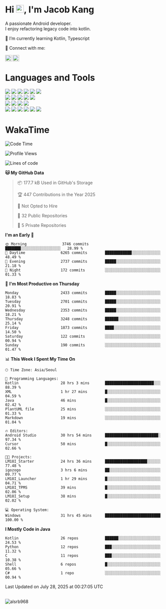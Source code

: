 # Hi <img src="https://media.giphy.com/media/hvRJCLFzcasrR4ia7z/giphy.gif" width="25px">, I'm Jacob Kang
A passionate Android developer.
</br>
I enjoy refactoring legacy code into kotlin.

🌱 I’m currently learning Kotlin, Typescript

🤝 Connect with me:

<a href="https://www.linkedin.com/in/minkyu-kang-b7477b1b2/"><img align="left" src="https://raw.githubusercontent.com/yushi1007/yushi1007/main/images/linkedin.svg" alt="Minkyu Kang | LinkedIn" width="21px"/></a>
<a href="https://www.instagram.com/_jacob_kang/"><img align="left" src="https://raw.githubusercontent.com/yushi1007/yushi1007/main/images/instagram.svg" alt="Jacob Kang | Instagram" width="21px"/></a>

</br>

# Languages and Tools

<div align="left">
<img src="https://img.shields.io/badge/java-007396?logo=java&logoColor=white"/>
<img src="https://img.shields.io/badge/kotlin-7F52FF?logo=kotlin&logoColor=white"/>
<img src="https://img.shields.io/badge/python-3776AB?logo=python&logoColor=white"/>
<img src="https://img.shields.io/badge/bash shell-4EAA25?logo=gnubash&logoColor=white"/>
<img src="https://img.shields.io/badge/c-A8B9CC?logo=c&logoColor=white"/>
<img src="https://img.shields.io/badge/c++-00599C?logo=c%2b%2b&logoColor=white"/>
</div>
<div align="left">
<img src="https://img.shields.io/badge/git-F05032?logo=git&logoColor=white"/>
<img src="https://img.shields.io/badge/github-181717?logo=github&logoColor=white"/>
<img src="https://img.shields.io/badge/mysql-4479A1?logo=mysql&logoColor=white"/>
<img src="https://img.shields.io/badge/sqlite-003B57?logo=sqlite&logoColor=white"/>
<img src="https://img.shields.io/badge/amazon AWS-232F3E?logo=amazonaws&logoColor=white"/>
</div>
<div align="left">
<img src="https://img.shields.io/badge/android-3DDC84?logo=android&logoColor=white"/>
<img src="https://img.shields.io/badge/linux-FCC624?logo=linux&logoColor=white"/>
<img src="https://img.shields.io/badge/flask-000000?logo=flask&logoColor=white"/>
<img src="https://img.shields.io/badge/arduino-00979D?logo=arduino&logoColor=white"/>
</div>
<div align="left">
<img src="https://img.shields.io/badge/slack-4A154B?logo=slack&logoColor=white"/>
<img src="https://img.shields.io/badge/notion-000000?logo=notion&logoColor=white"/>
<img src="https://img.shields.io/badge/jira-0052CC?logo=jira&logoColor=white"/>
<img src="https://img.shields.io/badge/postman-FF6C37?logo=postman&logoColor=white"/>
<img src="https://img.shields.io/badge/intellij-000000?logo=intellijidea&logoColor=white"/>
<img src="https://img.shields.io/badge/pycharm-000000?logo=pycharm&logoColor=white"/>
</div>

# WakaTime

<!--START_SECTION:waka-->
![Code Time](http://img.shields.io/badge/Code%20Time-5%2C119%20hrs%2033%20mins-blue)

![Profile Views](http://img.shields.io/badge/Profile%20Views-0-blue)

![Lines of code](https://img.shields.io/badge/From%20Hello%20World%20I%27ve%20Written-5.6%20million%20lines%20of%20code-blue)

**🐱 My GitHub Data** 

> 📦 177.7 kB Used in GitHub's Storage 
 > 
> 🏆 447 Contributions in the Year 2025
 > 
> 🚫 Not Opted to Hire
 > 
> 📜 32 Public Repositories 
 > 
> 🔑 5 Private Repositories 
 > 
**I'm an Early 🐤** 

```text
🌞 Morning                3746 commits        ███████░░░░░░░░░░░░░░░░░░   28.99 % 
🌆 Daytime                6265 commits        ████████████░░░░░░░░░░░░░   48.49 % 
🌃 Evening                2737 commits        █████░░░░░░░░░░░░░░░░░░░░   21.18 % 
🌙 Night                  172 commits         ░░░░░░░░░░░░░░░░░░░░░░░░░   01.33 % 
```
📅 **I'm Most Productive on Thursday** 

```text
Monday                   2433 commits        █████░░░░░░░░░░░░░░░░░░░░   18.83 % 
Tuesday                  2701 commits        █████░░░░░░░░░░░░░░░░░░░░   20.91 % 
Wednesday                2353 commits        █████░░░░░░░░░░░░░░░░░░░░   18.21 % 
Thursday                 3248 commits        ██████░░░░░░░░░░░░░░░░░░░   25.14 % 
Friday                   1873 commits        ████░░░░░░░░░░░░░░░░░░░░░   14.50 % 
Saturday                 122 commits         ░░░░░░░░░░░░░░░░░░░░░░░░░   00.94 % 
Sunday                   190 commits         ░░░░░░░░░░░░░░░░░░░░░░░░░   01.47 % 
```


📊 **This Week I Spent My Time On** 

```text
🕑︎ Time Zone: Asia/Seoul

💬 Programming Languages: 
Kotlin                   28 hrs 3 mins       ██████████████████████░░░   88.39 % 
XML                      1 hr 27 mins        █░░░░░░░░░░░░░░░░░░░░░░░░   04.59 % 
Java                     46 mins             █░░░░░░░░░░░░░░░░░░░░░░░░   02.42 % 
PlantUML file            25 mins             ░░░░░░░░░░░░░░░░░░░░░░░░░   01.33 % 
Markdown                 19 mins             ░░░░░░░░░░░░░░░░░░░░░░░░░   01.04 % 

🔥 Editors: 
Android Studio           30 hrs 54 mins      ████████████████████████░   97.34 % 
Cursor                   50 mins             █░░░░░░░░░░░░░░░░░░░░░░░░   02.66 % 

🐱‍💻 Projects: 
LM18I_Starter            24 hrs 36 mins      ███████████████████░░░░░░   77.48 % 
igozogo                  3 hrs 6 mins        ██░░░░░░░░░░░░░░░░░░░░░░░   09.77 % 
LM18I_Launcher           1 hr 29 mins        █░░░░░░░░░░░░░░░░░░░░░░░░   04.71 % 
LM18I_TPMS               39 mins             █░░░░░░░░░░░░░░░░░░░░░░░░   02.06 % 
LM18I_Setup              38 mins             █░░░░░░░░░░░░░░░░░░░░░░░░   02.02 % 

💻 Operating System: 
Windows                  31 hrs 45 mins      █████████████████████████   100.00 % 
```

**I Mostly Code in Java** 

```text
Kotlin                   26 repos            ██████░░░░░░░░░░░░░░░░░░░   24.53 % 
Python                   12 repos            ███░░░░░░░░░░░░░░░░░░░░░░   11.32 % 
C                        11 repos            ███░░░░░░░░░░░░░░░░░░░░░░   10.38 % 
Shell                    6 repos             █░░░░░░░░░░░░░░░░░░░░░░░░   05.66 % 
C#                       1 repo              ░░░░░░░░░░░░░░░░░░░░░░░░░   00.94 % 
```




 Last Updated on July 28, 2025 at 00:27:05 UTC
<!--END_SECTION:waka-->

</br>

<div align="left">
<img align="left" src="https://github-readme-stats.vercel.app/api/top-langs?username=alsrb968&show_icons=true&locale=en&layout=compact&theme=dark" alt="alsrb968" />
</div>
